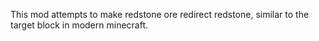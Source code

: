 This mod attempts to make redstone ore redirect redstone, similar to the target block in modern minecraft.
